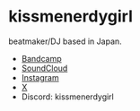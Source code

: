 # kissmenerdygirl
beatmaker/DJ based in Japan.
- [Bandcamp](https://kissmenerdygirl.bandcamp.com"Bandcamp")
- [SoundCloud](https://soundcloud.com/kissmenerdygirl"SoundCloud")
- [Instagram](https://instagram.com/kissmenerdygirl"kissmenerdygirl")
- [X](https://x.com/kissmenerdygirl"X")
- Discord: kissmenerdygirl
